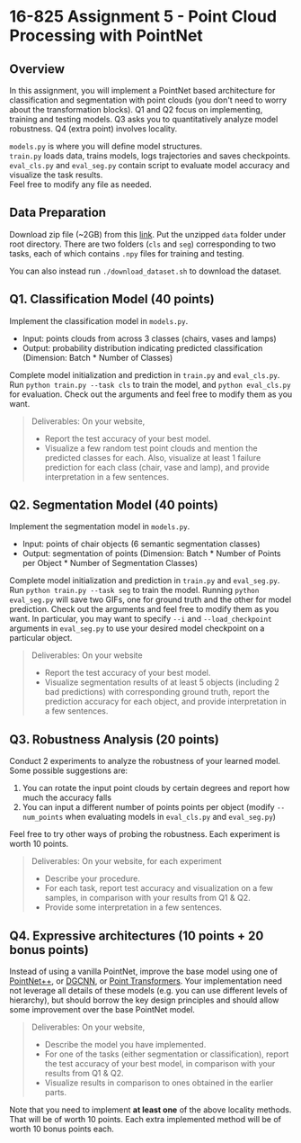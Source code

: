# 16-825 Assignment 5 - Point Cloud Processing with PointNet

## Overview

In this assignment, you will implement a PointNet based architecture for classification and segmentation with point clouds (you don't need to worry about the transformation blocks). Q1 and Q2 focus on implementing, training and testing models. Q3 asks you to quantitatively analyze model robustness. Q4 (extra point) involves locality. 

`models.py` is where you will define model structures.  
`train.py` loads data, trains models, logs trajectories and saves checkpoints.  
`eval_cls.py` and `eval_seg.py` contain script to evaluate model accuracy and visualize the task results.  
Feel free to modify any file as needed.

## Data Preparation

Download zip file (~2GB) from this [link](https://drive.google.com/file/d/1wXOgwM_rrEYJfelzuuCkRfMmR0J7vLq_/view?usp=sharing). Put the unzipped `data` folder under root directory. There are two folders (`cls` and `seg`) corresponding to two tasks, each of which contains `.npy` files for training and testing.

You can also instead run `./download_dataset.sh` to download the dataset.

## Q1. Classification Model (40 points)

Implement the classification model in `models.py`.
- Input: points clouds from across 3 classes (chairs, vases and lamps)
- Output: probability distribution indicating predicted classification (Dimension: Batch * Number of Classes)

Complete model initialization and prediction in `train.py` and `eval_cls.py`. Run `python train.py --task cls` to train the model, and `python eval_cls.py` for evaluation. Check out the arguments and feel free to modify them as you want.

> Deliverables: On your website, 
> - Report the test accuracy of your best model.
> - Visualize a few random test point clouds and mention the predicted classes for each. Also, visualize at least 1 failure prediction for each class (chair, vase and lamp), and provide interpretation in a few sentences.  

## Q2. Segmentation Model (40 points) 

Implement the segmentation model in `models.py`.  
- Input: points of chair objects (6 semantic segmentation classes) 
- Output: segmentation of points (Dimension: Batch * Number of Points per Object * Number of Segmentation Classes)

Complete model initialization and prediction in `train.py` and `eval_seg.py`. Run `python train.py --task seg` to train the model. Running `python eval_seg.py` will save two GIFs, one for ground truth and the other for model prediction. Check out the arguments and feel free to modify them as you want. In particular, you may want to specify `--i` and `--load_checkpoint` arguments in `eval_seg.py` to use your desired model checkpoint on a particular object.

> Deliverables: On your website 
> - Report the test accuracy of your best model.
> - Visualize segmentation results of at least 5 objects (including 2 bad predictions) with corresponding ground truth, report the prediction accuracy for each object, and provide interpretation in a few sentences.
  
## Q3. Robustness Analysis (20 points) 

Conduct 2 experiments to analyze the robustness of your learned model. Some possible suggestions are:
1. You can rotate the input point clouds by certain degrees and report how much the accuracy falls
2. You can input a different number of points points per object (modify `--num_points` when evaluating models in `eval_cls.py` and `eval_seg.py`)

Feel free to try other ways of probing the robustness. Each experiment is worth 10 points.

> Deliverables: On your website, for each experiment
> - Describe your procedure.
> - For each task, report test accuracy and visualization on a few samples, in comparison with your results from Q1 & Q2.
> - Provide some interpretation in a few sentences.

## Q4. Expressive architectures (10 points + 20 bonus points)

Instead of using a vanilla PointNet, improve the base model using one of [PointNet++](https://arxiv.org/abs/1706.02413), or [DGCNN](https://arxiv.org/abs/1801.07829), or [Point Transformers](https://arxiv.org/abs/2012.09164). Your implementation need not leverage all details of these models (e.g. you can use different levels of hierarchy), but should borrow the key design principles and should allow some improvement over the base PointNet model.

> Deliverables: On your website, 
> - Describe the model you have implemented.
> - For one of the tasks (either segmentation or classification), report the test accuracy of your best model, in comparison with your results from Q1 & Q2.
> - Visualize results in comparison to ones obtained in the earlier parts.

Note that you need to implement **at least one** of the above locality methods. That will be of worth 10 points. Each extra implemented method will be of worth 10 bonus points each. 
